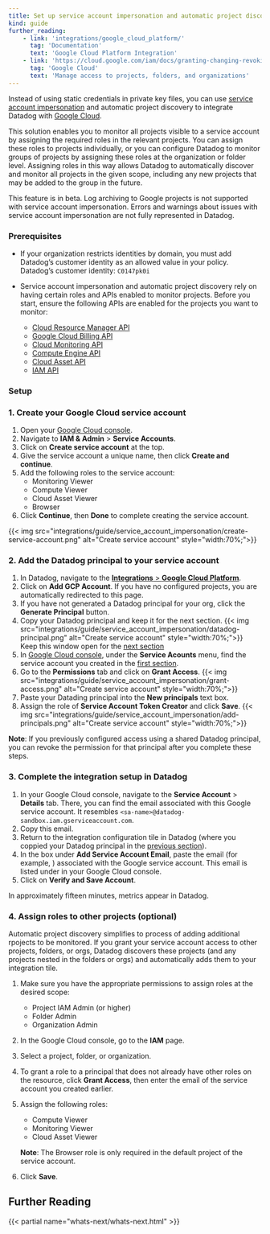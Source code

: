 ```yaml
---
title: Set up service account impersonation and automatic project discovery for Google Cloud
kind: guide
further_reading:
    - link: 'integrations/google_cloud_platform/'
      tag: 'Documentation'
      text: 'Google Cloud Platform Integration'
    - link: 'https://cloud.google.com/iam/docs/granting-changing-revoking-access'
      tag: 'Google Cloud'
      text: 'Manage access to projects, folders, and organizations'
---
```


Instead of using static credentials in private key files, you can use [service account impersonation][1] and automatic project discovery to integrate Datadog with [Google Cloud][2].

This solution enables you to monitor all projects visible to a service account by assigning the required roles in the relevant projects. You can assign these roles to projects individually, or you can configure Datadog to monitor groups of projects by assigning these roles at the organization or folder level. Assigning roles in this way allows Datadog to automatically discover and monitor all projects in the given scope, including any new projects that may be added to the group in the future. 

<div class="alert alert-warning">
This feature is in beta. Log archiving to Google projects is not supported with service account impersonation. Errors and warnings about issues with service account impersonation are not fully represented in Datadog.
</div>

### Prerequisites

* If your organization restricts identities by domain, you must add Datadog’s customer identity as an allowed value in your policy. Datadog’s customer identity: `C0147pk0i`

* Service account impersonation and automatic project discovery rely on having certain roles and APIs enabled to monitor projects. Before you start, ensure the following APIs are enabled for the projects you want to monitor:
  * [Cloud Resource Manager API][3]
  * [Google Cloud Billing API][4]
  * [Cloud Monitoring API][5]
  * [Compute Engine API][6]
  * [Cloud Asset API][7]
  * [IAM API][8]

### Setup

### 1. Create your Google Cloud service account

1. Open your [Google Cloud console][9].
2. Navigate to **IAM & Admin** > **Service Accounts**.
3. Click on **Create service account** at the top.
4. Give the service account a unique name, then click **Create and continue**.
5. Add the following roles to the service account:
   * Monitoring Viewer
   * Compute Viewer
   * Cloud Asset Viewer
   * Browser
6. Click **Continue**, then **Done** to complete creating the service account.

{{< img src="integrations/guide/service_account_impersonation/create-service-account.png" alt="Create service account" style="width:70%;">}}

### 2. Add the Datadog principal to your service account

1. In Datadog, navigate to the [**Integrations** > **Google Cloud Platform**][10].
2. Click on **Add GCP Account**. If you have no configured projects, you are automatically redirected to this page.
3. If you have not generated a Datadog principal for your org, click the **Generate Principal** button.
4. Copy your Datadog principal and keep it for the next section.
   {{< img src="integrations/guide/service_account_impersonation/datadog-principal.png" alt="Create service account" style="width:70%;">}}
   Keep this window open for the [next section](#3-complete-the-integration-setup-in-datadog)
5. In [Google Cloud console][9], under the **Service Acounts** menu, find the service account you created in the [first section](#1-create-your-google-cloud-service-account).
6. Go to the **Permissions** tab and click on **Grant Access**.
   {{< img src="integrations/guide/service_account_impersonation/grant-access.png" alt="Create service account" style="width:70%;">}}
7. Paste your Datading principal into the **New principals** text box.
8. Assign the role of **Service Account Token Creator** and click **Save**.
   {{< img src="integrations/guide/service_account_impersonation/add-principals.png" alt="Create service account" style="width:70%;">}}

**Note**: If you previously configured access using a shared Datadog principal, you can revoke the permission for that principal after you complete these steps.

### 3. Complete the integration setup in Datadog

1. In your Google Cloud console, navigate to the **Service Account** > **Details** tab. There, you can find the email associated with this Google service account. It resembles `<sa-name>@datadog-sandbox.iam.gserviceaccount.com`.
2. Copy this email.
3. Return to the integration configuration tile in Datadog (where you coppied your Datadog principal in the [previous section](#2-add-the-datadog-principal-to-your-service-account)).
4. In the box under **Add Service Account Email**, paste the email (for example, ) associated with the Google service account. This email is listed under  in your Google Cloud console.
5. Click on **Verify and Save Account**.

In approximately fifteen minutes, metrics appear in Datadog.

### 4. Assign roles to other projects (optional)

Automatic project discovery simplifies to process of adding additional rpojects to be monitored. If you grant your service account access to other projects, folders, or orgs, Datadog discovers these projects (and any projects nested in the folders or orgs) and automatically adds them to your integration tile.

1. Make sure you have the appropriate permissions to assign roles at the desired scope:
   * Project IAM Admin (or higher)
   * Folder Admin
   * Organization Admin
2. In the Google Cloud console, go to the **IAM** page.
3. Select a project, folder, or organization.
4. To grant a role to a principal that does not already have other roles on the resource, click **Grant Access**, then enter the email of the service account you created earlier.
5. Assign the following roles:
   * Compute Viewer
   * Monitoring Viewer
   * Cloud Asset Viewer


   **Note**: The Browser role is only required in the default project of the service account.
6. Click **Save**.

## Further Reading

{{< partial name="whats-next/whats-next.html" >}}

[1]: https://cloud.google.com/iam/docs/service-account-overview#impersonation
[2]: /integrations/google_cloud_platform/
[3]: https://console.cloud.google.com/apis/library/cloudresourcemanager.googleapis.com
[4]: https://console.cloud.google.com/apis/library/cloudbilling.googleapis.com
[5]: https://console.cloud.google.com/apis/library/monitoring.googleapis.com
[6]: https://console.cloud.google.com/apis/library/compute.googleapis.com
[7]: https://console.cloud.google.com/apis/library/cloudasset.googleapis.com
[8]: https://console.cloud.google.com/apis/library/iam.googleapis.com
[9]: https://console.cloud.google.com/
[10]: https://app.datadoghq.com/integrations/google-cloud-platform

